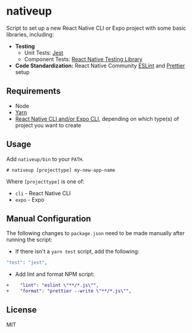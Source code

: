 # nativeup

Script to set up a new React Native CLI or Expo project with some basic libraries, including:

- **Testing**
  - Unit Tests: [Jest][jest]
  - Component Tests: [React Native Testing Library][rntl]
- **Code Standardization:** React Native Community [ESLint][eslint] and [Prettier][prettier] setup

## Requirements

- Node
- [Yarn][yarn]
- [React Native CLI and/or Expo CLI](https://facebook.github.io/react-native/docs/getting-started), depending on which type(s) of project you want to create

## Usage

Add `nativeup/bin` to your `PATH`.

```
# nativeup [projecttype] my-new-app-name
```

Where `[projecttype]` is one of:

- `cli` - React Native CLI
- `expo` - Expo

## Manual Configuration

The following changes to `package.json` need to be made manually after running the script:

- If there isn't a `yarn test` script, add the following:

```sh
"test": "jest",
```

- Add lint and format NPM script:

```diff
+    "lint": "eslint \"**/*.js\"",
+    "format": "prettier --write \"**/*.js\"",
```

## License

MIT

[eslint]: https://eslint.org/
[jest]: https://jestjs.io/
[prettier]: https://prettier.io/
[rntl]: https://callstack.github.io/react-native-testing-library/
[yarn]: https://yarnpkg.com/en/docs/install

